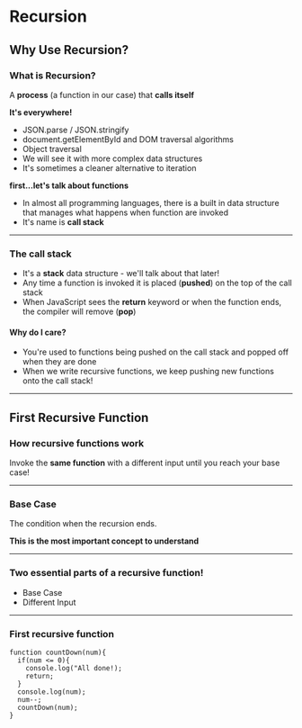 # Recursion

## Why Use Recursion?

### What is Recursion?

A **process** (a function in our case) that **calls itself**

**It's everywhere!**

- JSON.parse / JSON.stringify
- document.getElementById and DOM traversal algorithms
- Object traversal
- We will see it with more complex data structures
- It's sometimes a cleaner alternative to iteration

**first...let's talk about functions**

- In almost all programming languages, there is a built in data structure that manages what happens when function are invoked
- It's name is **call stack**

---

### The call stack

- It's a **stack** data structure - we'll talk about that later!
- Any time a function is invoked it is placed (**pushed**) on the top of the call stack
- When JavaScript sees the **return** keyword or when the function ends, the compiler will remove (**pop**)

#### Why do I care?

- You're used to functions being pushed on the call stack and popped off when they are done
- When we write recursive functions, we keep pushing new functions onto the call stack!

---

## First Recursive Function

### How recursive functions work

Invoke the **same function** with a different input until you reach your base case!

---

### Base Case

The condition when the recursion ends.

**This is the most important concept to understand**

---

### Two essential parts of a recursive function!

- Base Case
- Different Input

---

### First recursive function

```
function countDown(num){
  if(num <= 0){
    console.log("All done!);
    return;
  }
  console.log(num);
  num--;
  countDown(num);
}
```
